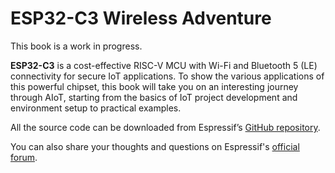 # ESP32-C3 Wireless Adventure

This book is a work in progress.

**ESP32-C3** is a cost-effective RISC-V MCU with Wi-Fi and Bluetooth 5 (LE) connectivity for secure IoT applications. To show the various applications of this powerful chipset, this book will take you on an interesting journey through AIoT, starting from the basics of IoT project development and environment setup to practical examples.

All the source code can be downloaded from Espressif’s [GitHub repository](https://github.com/espressif/book-esp32c3-iot-projects).

You can also share your thoughts and questions on Espressif's [official forum](https://www.esp32.com/bookc3).
